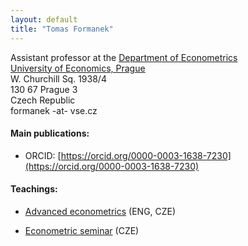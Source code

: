 ```yaml
---
layout: default 
title: "Tomas Formanek"
---
```


Assistant professor at the [Department of Econometrics](https://ekonometrie.vse.cz/english/about/department/members/)  
[University of Economics, Prague](https://www.vse.cz/english/)  
W. Churchill Sq. 1938/4  
130 67 Prague 3  
Czech Republic  
formanek -at- vse.cz  

#### Main publications:  
* ORCID: [https://orcid.org/0000-0003-1638-7230](https://orcid.org/0000-0003-1638-7230)  


#### Teachings:  
* [Advanced econometrics](https://sites.google.com/site/econometricsvse/advanced-econometrics)  (ENG, CZE)

* [Econometric seminar](https://sites.google.com/site/econometricseminar/home)  (CZE)

